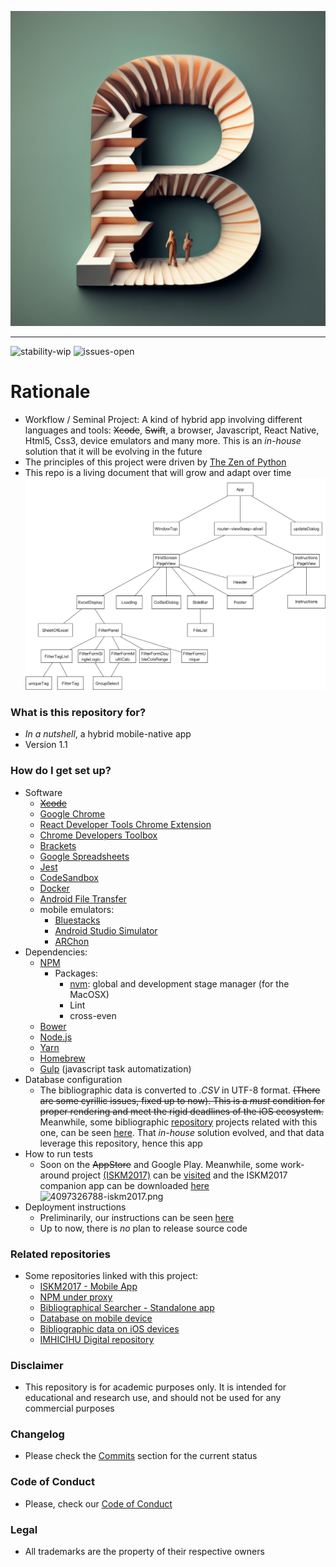 
<p align="center">
  <img src="images/MChG4d3AT8KesLYSebC7hQ.webp?raw=true" alt="Logotipo de Biblio-searcher"/>
</p>

---

![stability-wip](https://bitbucket.org/repo/ekyaeEE/images/477405737-stability_work_in_progress.png)
![issues-open](https://bitbucket.org/repo/ekyaeEE/images/2944199103-issues_open.png)

# Rationale #

* Workflow / Seminal Project: A kind of hybrid app involving different languages and tools: ~~Xcode~~, ~~Swift~~, a browser, Javascript, React Native, Html5, Css3, device emulators and many more. This is an _in-house_ solution that it will be evolving in the future
* The principles of this project were driven by [The Zen of Python](https://en.wikipedia.org/wiki/Zen_of_Python)
* This repo is a living document that will grow and adapt over time
![workflow.png](images/3463980837-workflow.png)

### What is this repository for? ###

* _In a nutshell_, a hybrid mobile-native app
* Version 1.1

### How do I get set up? ###

* Software
     - ~~[Xcode](https://developer.apple.com/xcode/)~~ 
     - [Google Chrome](https://www.google.com/chrome/)
     - [React Developer Tools Chrome Extension](https://chrome.google.com/webstore/detail/react-developer-tools/fmkadmapgofadopljbjfkapdkoienihi)
     - [Chrome Developers Toolbox](https://developers.google.com/web/tools/chrome-devtools/)
     - [Brackets](http://brackets.io/)
     - [Google Spreadsheets](https://docs.google.com/spreadsheets/)
     - [Jest](https://facebook.github.io/jest/en/)
     - [CodeSandbox](https://codesandbox.io/)
     - [Docker](https://www.docker.com/)
     - [Android File Transfer](https://www.android.com/filetransfer/)
     - mobile emulators:
          * [Bluestacks](https://www.bluestacks.com/)
          * [Android Studio Simulator](https://developer.android.com/studio/index.html)
          * [ARChon](http://archon-runtime.github.io/)
* Dependencies:
     - [NPM](https://www.npmjs.com/)
          + Packages:
               - [nvm](https://github.com/creationix/nvm): global and development stage manager (for the MacOSX)
               - Lint
               - cross-even
     - [Bower](https://bower.io/)
     - [Node.js](https://nodejs.org/)
     - [Yarn](https://yarnpkg.com/)
     - [Homebrew](https://brew.sh/)
     - [Gulp](https://gulpjs.com) (javascript task automatization)
* Database configuration
     - The bibliographic data is converted to _.CSV_ in UTF-8 format. ~~(There are some cyrillic issues, fixed up to now). This is a _must_ condition for proper rendering and meet the rigid deadlines of the iOS ecosystem.~~ Meanwhile, some bibliographic [repository](https://bitbucket.org/imhicihu/databases-repositories) projects related with this one, can be seen [here](https://bitbucket.org/imhicihu/database-on-mobile-device). That _in-house_ solution evolved, and that data leverage this repository, hence this app
* How to run tests
     - Soon on the ~~AppStore~~ and Google Play. Meanwhile, some work-around project [(ISKM2017)](https://bitbucket.org/imhicihu/iskm2017) can be [visited](http://www.imhicihu-conicet.gob.ar/iskm2017/) and the ISKM2017 companion app can be downloaded [here](https://play.google.com/store/apps/details?id=com.iskm2017.app_120833_124594&hl=es)
     ![4097326788-iskm2017.png](https://bitbucket.org/repo/5qRy4oR/images/1965449092-4097326788-iskm2017.png)
* Deployment instructions
     - Preliminarily, our instructions can be seen [here](https://bitbucket.org/imhicihu/bibliographical-hybrid-mobile-app/src/master/Deployment%20(checklist).md)
     - Up to now, there is _no_ plan to release source code

### Related repositories ###

* Some repositories linked with this project:
     - [ISKM2017 - Mobile App](https://bitbucket.org/imhicihu/iskm2017-mobile-app/src/)
     - [NPM under proxy](https://bitbucket.org/imhicihu/npm-under-proxy-settings/src/master/)
     - [Bibliographical Searcher - Standalone app](https://bitbucket.org/imhicihu/bibliographical-searcher-stand-alone-app/)
     - [Database on mobile device](https://bitbucket.org/imhicihu/database-on-mobile-device/)
     - [Bibliographic data on iOS devices](https://bitbucket.org/imhicihu/bibliographic-data-on-ios-devices/)
     - [IMHICIHU Digital repository](https://bitbucket.org/digital_repository/imhicihu-digital-repository/)

### Disclaimer

* This repository is for academic purposes only. It is intended for educational and research use, and should not be used for any commercial purposes

### Changelog ###

* Please check the [Commits](https://bitbucket.org/imhicihu/bibliographical-hybrid-mobile-app/commits/) section for the current status

### Code of Conduct

* Please, check our [Code of Conduct](https://bitbucket.org/imhicihu/bibliographical-hybrid-mobile-webapp-app/src/master/code_of_conduct.md)

### Legal ###

* All trademarks are the property of their respective owners
